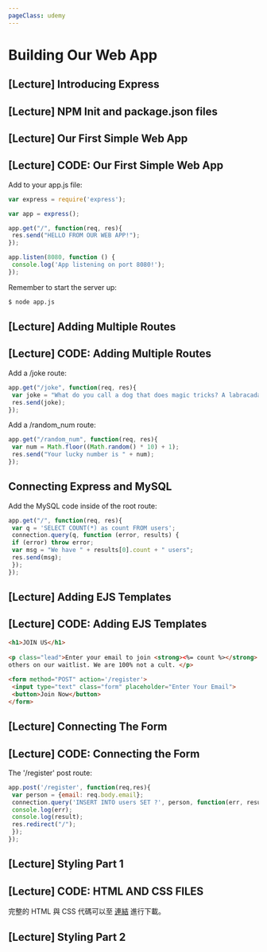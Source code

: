 ```yaml
---
pageClass: udemy
---
```


# Building Our Web App

## [Lecture] Introducing Express

## [Lecture] NPM Init and package.json files

## [Lecture] Our First Simple Web App

## [Lecture] CODE: Our First Simple Web App

Add to your app.js file:

```javascript
var express = require('express');

var app = express();

app.get("/", function(req, res){
 res.send("HELLO FROM OUR WEB APP!");
});

app.listen(8080, function () {
 console.log('App listening on port 8080!');
});
```

Remember to start the server up:

```bash
$ node app.js
```

## [Lecture] Adding Multiple Routes

## [Lecture] CODE: Adding Multiple Routes

Add a /joke route:

```javascript
app.get("/joke", function(req, res){
 var joke = "What do you call a dog that does magic tricks? A labracadabrador.";
 res.send(joke);
});
```

Add a /random_num route:

```javascript
app.get("/random_num", function(req, res){
 var num = Math.floor((Math.random() * 10) + 1);
 res.send("Your lucky number is " + num);
});
```

## Connecting Express and MySQL

Add the MySQL code inside of the root route:

```javascript
app.get("/", function(req, res){
 var q = 'SELECT COUNT(*) as count FROM users';
 connection.query(q, function (error, results) {
 if (error) throw error;
 var msg = "We have " + results[0].count + " users";
 res.send(msg);
 });
});
```

## [Lecture] Adding EJS Templates

## [Lecture] CODE: Adding EJS Templates

```html
<h1>JOIN US</h1>
 
<p class="lead">Enter your email to join <strong><%= count %></strong> 
others on our waitlist. We are 100% not a cult. </p>
 
<form method="POST" action='/register'>
 <input type="text" class="form" placeholder="Enter Your Email">
 <button>Join Now</button>
</form>
```

## [Lecture] Connecting The Form

## [Lecture] CODE: Connecting the Form

The '/register' post route:

```javascript
app.post('/register', function(req,res){
 var person = {email: req.body.email};
 connection.query('INSERT INTO users SET ?', person, function(err, result) {
 console.log(err);
 console.log(result);
 res.redirect("/");
 });
});
```

## [Lecture] Styling Part 1

## [Lecture] CODE: HTML AND CSS FILES

完整的 HTML 與 CSS 代碼可以至 [連結](../sources/JOIN-US-HTML-AND-CSS.zip) 進行下載。

## [Lecture] Styling Part 2
